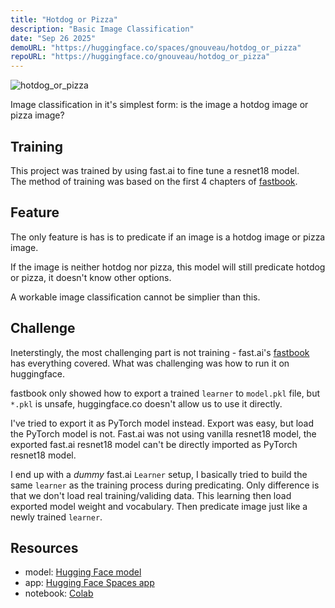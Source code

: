 ```yaml
---
title: "Hotdog or Pizza"
description: "Basic Image Classification"
date: "Sep 26 2025"
demoURL: "https://huggingface.co/spaces/gnouveau/hotdog_or_pizza"
repoURL: "https://huggingface.co/gnouveau/hotdog_or_pizza"
---
```


![hotdog_or_pizza](/hotdog_or_pizza.png)

Image classification in it's simplest form: is the image a hotdog image or pizza image?

## Training

This project was trained by using fast.ai to fine tune a resnet18 model.  
The method of training was based on the first 4 chapters of [fastbook](https://github.com/fastai/fastbook).

## Feature

The only feature is has is to predicate if an image is a hotdog image or pizza image.

If the image is neither hotdog nor pizza, this model will still predicate hotdog or pizza, it doesn't know other options.

A workable image classification cannot be simplier than this.

## Challenge

Ineterstingly, the most challenging part is not training - fast.ai's [fastbook](https://github.com/fastai/fastbook) has everything covered. What was challenging was how to run it on huggingface.

fastbook only showed how to export a trained `learner` to `model.pkl` file, but `*.pkl` is unsafe, huggingface.co doesn't allow us to use it directly. 

I've tried to export it as PyTorch model instead. Export was easy, but load the PyTorch model is not. Fast.ai was not using vanilla resnet18 model, the exported fast.ai resnet18 model can't be directly imported as PyTorch resnet18 model.

I end up with a _dummy_ fast.ai `Learner` setup, I basically tried to build the same `learner` as the training process during predicating. Only difference is that we don't load real training/validing data. This learning then load exported model weight and vocabulary. Then predicate image just like a newly trained `learner`.

## Resources

- model: [Hugging Face model](https://huggingface.co/gnouveau/hotdog_or_pizza)
- app: [Hugging Face Spaces app](https://huggingface.co/spaces/gnouveau/hotdog_or_pizza)
- notebook: [Colab](https://colab.research.google.com/drive/1hnCJ5NB0jFK4NEmnB99UsYqq1dZfJ9_7?usp=sharing)
